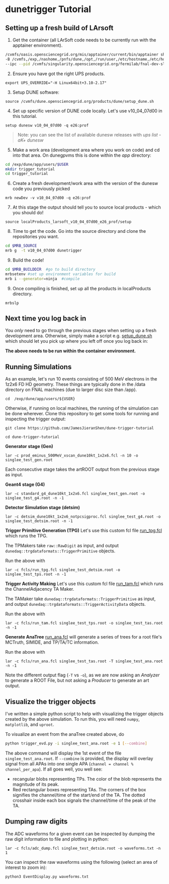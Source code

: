 # dunetrigger Tutorial

## Setting up a fresh build of LArsoft

1. Get the container (all LArSoft code needs to be currently run with the apptainer environment).
```sh
/cvmfs/oasis.opensciencegrid.org/mis/apptainer/current/bin/apptainer shell --shell=/bin/bash \
-B /cvmfs,/exp,/nashome,/pnfs/dune,/opt,/run/user,/etc/hostname,/etc/hosts,/etc/krb5.conf \
--ipc --pid /cvmfs/singularity.opensciencegrid.org/fermilab/fnal-dev-sl7:latest
```

2. Ensure you have got the right UPS products.

```export UPS_OVERRIDE="-H Linux64bit+3.10-2.17"```

3. Setup DUNE software:

```source /cvmfs/dune.opensciencegrid.org/products/dune/setup_dune.sh```

4. Set up specific version of DUNE code locally. Let's use v10_04_07d00 in this tutorial.
  
```setup dunesw v10_04_07d00 -q e26:prof```

> Note: you can see the list of available dunesw releases with  *ups list -aK+ dunesw*

5. Make a work area (development area where you work on code) and cd into that area. On dunegpvms this is done within the *app* directory:

```sh
cd /exp/dune/app/users/$USER
mkdir trigger_tutorial
cd trigger_tutorial
```

6. Create a fresh development/work area with the version of the dunesw code you previously picked

```mrb newDev -v v10_04_07d00 -q e26:prof```

7. At this stage the output should tell you to source local products - which you should do!

```source localProducts_larsoft_v10_04_07d00_e26_prof/setup```

8. Time to get the code. Go into the source directory and clone the repositories you want.
```sh
cd $MRB_SOURCE
mrb g  -t v10_04_07d00 dunetrigger
```

9. Build the code!

```sh
cd $MRB_BUILDDIR  #go to build directory
mrbsetenv #set up environment variables for build
mrb i --generator=ninja  #compile
```

9. Once compiling is finished, set up all the products in localProducts directory.
 
 ```mrbslp```

## Next time you log back in

You *only* need to go through the previous stages when setting up a fresh development area.
Otherwise, simply make a script e.g. [setup_dune.sh](https://github.com/JamesJieranShen/dune-trigger-tutorial/blob/main/setup_dunesw.sh) which should let you pick up where you left off once you log back in:


**The above needs to be run within the container environment.**

## Running Simulations

As an example, let's run 10 events consisting of 500 MeV electrons in the 1z2x6 FD HD geometry. These things are typically done in the /data directory on FNAL machines (due to larger disc size than /app).

```
cd  /exp/dune/app/users/${USER}
```

Otherwise, if running on local machines, the running of the simulation can be done wherever. Clone this repository to get some tools for running and inspecting the trigger output:


```
git clone https://github.com/JamesJieranShen/dune-trigger-tutorial
```

```
cd dune-trigger-tutorial
```


**Generator stage (Gen)**
```
lar -c prod_eminus_500MeV_xscan_dune10kt_1x2x6.fcl -n 10 -o singlee_test_gen.root
```

Each consecutive stage takes the artROOT output from the previous stage as input.

**Geant4 stage (G4)**
```
lar -c standard_g4_dune10kt_1x2x6.fcl singlee_test_gen.root -o singlee_test_g4.root -n -1
```

**Detector Simulation stage (detsim)**
```
lar -c detsim_dune10kt_1x2x6_notpcsigproc.fcl singlee_test_g4.root -o singlee_test_detsim.root -n -1
```

**Trigger Primitive Generation (TPG)**
Let's use this custom fcl file [run_tpg.fcl](https://github.com/JamesJieranShen/dune-trigger-tutorial/blob/main/fcls/run_tpg.fcl) which runs the TPG.

The TPMakers take `raw::RawDigit` as input, and output `dunedaq::trgdataformats::TriggerPrimitive` objects.

Run the above with
```
lar -c fcls/run_tpg.fcl singlee_test_detsim.root -o singlee_test_tps.root -n -1
```

**Trigger Activity Making**
Let's use this custom fcl file [run_tam.fcl](https://github.com/JamesJieranShen/dune-trigger-tutorial/blob/main/fcls/run_tam.fcl) which runs the ChannelAdjacency TA Maker.

The TAMaker take `dunedaq::trgdataformats::TriggerPrimitive` as input, and output `dunedaq::trgdataformats::TriggerActivityData` objects.


Run the above with
```
lar -c fcls/run_tam.fcl singlee_test_tps.root -o singlee_test_tas.root -n -1
```

**Generate AnaTree**
[run_ana.fcl](https://github.com/JamesJieranShen/dune-trigger-tutorial/blob/main/fcls/run_ana.fcl) will generate a series of trees for a root file's MCTruth, SIMIDE, and TP/TA/TC information.

Run the above with 
```
lar -c fcls/run_ana.fcl singlee_test_tas.root -T singlee_test_ana.root -n -1
```
Note the different output flag (`-T` vs `-o`), as we are now asking an _Analyzer_ to generate a ROOT File, but not asking a _Producer_ to generate an art output.

## Visualize the trigger objects
I've written a simple python script to help with visualizing the trigger objects created by the above simulation. To run this, you will need `numpy`, `matplotlib`, and `uproot`. 

To visualize an event from the anaTree created above, do 
```sh
python trigger_evd.py -i singlee_test_ana.root -e 1 [--combine]
```
The above command will display the 1st event of the file `singlee_test_ana.root`. If `--combine` is provided, the display will overlay signal from all APAs into one single APA (`channel = channel % channel_per_apa`). If all goes well, you well see:
- recangular blobs representing TPs. The color of the blob represents the magnitude of its peak.
- Red rectangular boxes representing TAs. The corners of the box signifies the channel/time of the start/end of the TA. The dotted crosshair inside each box signals the channel/time of the peak of the TA.

## Dumping raw digits
The ADC waveforms for a given event can be inspected by dumping the raw digit information to file and plotting in python:
```
lar -c fcls/adc_dump.fcl singlee_test_detsim.root -o waveforms.txt -n 1
```

You can inspect the raw waveforms using the following (select an area of interest to zoom in):


```
python3 EventDisplay.py waveforms.txt

```




